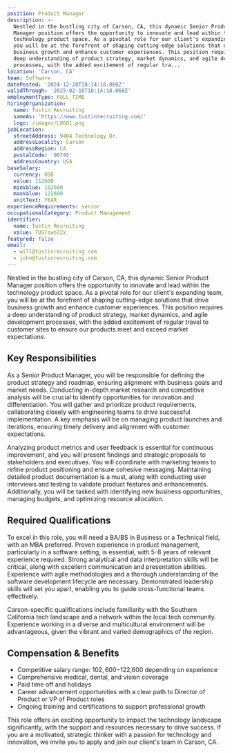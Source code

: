 ```yaml
---
position: Product Manager
description: >-
  Nestled in the bustling city of Carson, CA, this dynamic Senior Product
  Manager position offers the opportunity to innovate and lead within the
  technology product space. As a pivotal role for our client's expanding team,
  you will be at the forefront of shaping cutting-edge solutions that drive
  business growth and enhance customer experiences. This position requires a
  deep understanding of product strategy, market dynamics, and agile development
  processes, with the added excitement of regular tra...
location: 'Carson, CA'
team: Software
datePosted: '2024-12-28T18:14:18.060Z'
validThrough: '2025-02-10T18:14:18.060Z'
employmentType: FULL_TIME
hiringOrganization:
  name: Tustin Recruiting
  sameAs: 'https://www.tustinrecruiting.com/'
  logo: /images/LOGO1.png
jobLocation:
  streetAddress: 9404 Technology Dr.
  addressLocality: Carson
  addressRegion: CA
  postalCode: '90745'
  addressCountry: USA
baseSalary:
  currency: USD
  value: 112600
  minValue: 102600
  maxValue: 122600
  unitText: YEAR
experienceRequirements: senior
occupationalCategory: Product Management
identifier:
  name: Tustin Recruiting
  value: TUSTswo72x
featured: false
email:
  - will@tustinrecruiting.com
  - john@tustinrecruiting.com
---
```




Nestled in the bustling city of Carson, CA, this dynamic Senior Product Manager position offers the opportunity to innovate and lead within the technology product space. As a pivotal role for our client's expanding team, you will be at the forefront of shaping cutting-edge solutions that drive business growth and enhance customer experiences. This position requires a deep understanding of product strategy, market dynamics, and agile development processes, with the added excitement of regular travel to customer sites to ensure our products meet and exceed market expectations. 

## Key Responsibilities

As a Senior Product Manager, you will be responsible for defining the product strategy and roadmap, ensuring alignment with business goals and market needs. Conducting in-depth market research and competitive analysis will be crucial to identify opportunities for innovation and differentiation. You will gather and prioritize product requirements, collaborating closely with engineering teams to drive successful implementation. A key emphasis will be on managing product launches and iterations, ensuring timely delivery and alignment with customer expectations.

Analyzing product metrics and user feedback is essential for continuous improvement, and you will present findings and strategic proposals to stakeholders and executives. You will coordinate with marketing teams to refine product positioning and ensure cohesive messaging. Maintaining detailed product documentation is a must, along with conducting user interviews and testing to validate product features and enhancements. Additionally, you will be tasked with identifying new business opportunities, managing budgets, and optimizing resource allocation.

## Required Qualifications

To excel in this role, you will need a BA/BS in Business or a Technical field, with an MBA preferred. Proven experience in product management, particularly in a software setting, is essential, with 5-8 years of relevant experience required. Strong analytical and data interpretation skills will be critical, along with excellent communication and presentation abilities. Experience with agile methodologies and a thorough understanding of the software development lifecycle are necessary. Demonstrated leadership skills will set you apart, enabling you to guide cross-functional teams effectively.

Carson-specific qualifications include familiarity with the Southern California tech landscape and a network within the local tech community. Experience working in a diverse and multicultural environment will be advantageous, given the vibrant and varied demographics of the region.

## Compensation & Benefits

- Competitive salary range: $102,600-$122,600 depending on experience
- Comprehensive medical, dental, and vision coverage
- Paid time off and holidays
- Career advancement opportunities with a clear path to Director of Product or VP of Product roles
- Ongoing training and certifications to support professional growth

This role offers an exciting opportunity to impact the technology landscape significantly, with the support and resources necessary to drive success. If you are a motivated, strategic thinker with a passion for technology and innovation, we invite you to apply and join our client's team in Carson, CA.